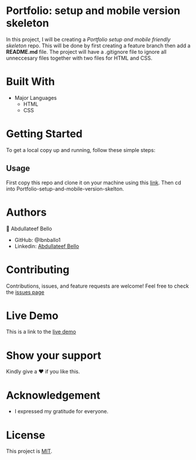 # Portfolio: setup and mobile version skeleton
In this project, I will be creating a *Portfolio setup and mobile friendly skeleton* repo. This will be done by first creating a feature branch then add a **README.md** file. The project will have a .gitignore file to ignore all unneccesary files together with two files for HTML and CSS.

# Built With
* Major Languages
    - HTML
    - CSS
# Getting Started
To get a local copy up and running, follow these simple steps:
## Usage
First copy this repo and clone it on your machine using this [link](git@github.com:Ibnballo1/Portfolio-setup-and-mobile-version-skeleton.git).
Then cd into Portfolio-setup-and-mobile-version-skelton.

# Authors
:adult: Abdullateef Bello
- GitHub: @Ibnballo1
- Linkedin: [Abdullateef Bello](https://www.linkedin.com/in/abdullateef-bello-1b8006228/)

# Contributing
Contributions, issues, and feature requests are welcome!
Feel free to check the [issues page](https://github.com/Ibnballo1/Portfolio-setup-and-mobile-version-skeleton/issues)

# Live Demo
This is a link to the [live demo](https://ibnballo1.github.io/portfolio/) 

# Show your support
Kindly give a :hearts: if you like this.

# Acknowledgement
- I expressed my gratitude for everyone.

# License
This project is [MIT](https://github.com/Ibnballo1/portfolio/blob/8f9454e28a95095f324078c1c8b5d5315b0109a1/MIT.md).
